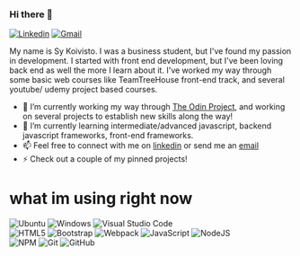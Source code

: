 ### Hi there 👋

[![Linkedin](https://img.shields.io/badge/-LinkedIn-blue?style=flat&logo=Linkedin&logoColor=white)](https://www.linkedin.com/in/sykoivisto/)
[![Gmail](https://img.shields.io/badge/-Gmail-c14438?style=flat&logo=Gmail&logoColor=white)](mailto:sykoivisto@gmail.com)

My name is Sy Koivisto. I was a business student, but I've found my passion in development. I started with front end development, but I've been loving back end as well the more I learn about it. I've worked my way through some basic web courses like TeamTreeHouse front-end track, and several youtube/ udemy project based courses. 
- 🔭 I’m currently working my way through [The Odin Project](https://www.theodinproject.com/), and working on several projects to establish new skills along the way!
- 🌱 I’m currently learning intermediate/advanced javascript, backend javascript frameworks, front-end frameworks.
- 📫 Feel free to connect with me on [linkedin](https://www.linkedin.com/in/sykoivisto/) or send me an [email](mailto:sykoivisto@gmail.com)
- ⚡ Check out a couple of my pinned projects!

# what im using right now
![Ubuntu](https://img.shields.io/badge/Ubuntu-E95420?style=for-the-badge&logo=ubuntu&logoColor=white)
![Windows](https://img.shields.io/badge/Windows-0078D6?style=for-the-badge&logo=windows&logoColor=white)
![Visual Studio Code](https://img.shields.io/badge/Visual%20Studio%20Code-0078d7.svg?style=for-the-badge&logo=visual-studio-code&logoColor=white)  
![HTML5](https://img.shields.io/badge/html5-%23E34F26.svg?style=for-the-badge&logo=html5&logoColor=white)
![Bootstrap](https://img.shields.io/badge/bootstrap-%23563D7C.svg?style=for-the-badge&logo=bootstrap&logoColor=white)
![Webpack](https://img.shields.io/badge/webpack-%238DD6F9.svg?style=for-the-badge&logo=webpack&logoColor=black)
![JavaScript](https://img.shields.io/badge/javascript-%23323330.svg?style=for-the-badge&logo=javascript&logoColor=%23F7DF1E)
![NodeJS](https://img.shields.io/badge/node.js-6DA55F?style=for-the-badge&logo=node.js&logoColor=white)  
![NPM](https://img.shields.io/badge/NPM-%23000000.svg?style=for-the-badge&logo=npm&logoColor=white)
![Git](https://img.shields.io/badge/git-%23F05033.svg?style=for-the-badge&logo=git&logoColor=white)
![GitHub](https://img.shields.io/badge/github-%23121011.svg?style=for-the-badge&logo=github&logoColor=white)

